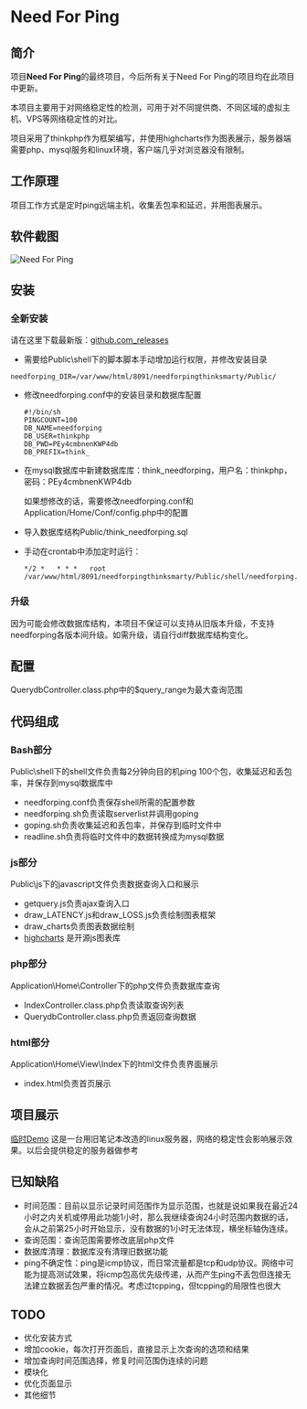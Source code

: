 # Need For Ping
## 简介
项目**Need For Ping**的最终项目，今后所有关于Need For Ping的项目均在此项目中更新。

本项目主要用于对网络稳定性的检测，可用于对不同提供商、不同区域的虚拟主机、VPS等网络稳定性的对比。

项目采用了thinkphp作为框架编写，并使用highcharts作为图表展示，服务器端需要php、mysql服务和linux环境，客户端几乎对浏览器没有限制。

## 工作原理
项目工作方式是定时ping远端主机，收集丢包率和延迟，并用图表展示。

## 软件截图
![Need For Ping](https://github.com/catscarlet/needforpingthinksmarty/blob/master/snapshot.png)

## 安装
### 全新安装
请在这里下载最新版：[github.com_releases](https://github.com/catscarlet/needforpingthinksmarty/releases)
- 需要给Public\shell下的脚本脚本手动增加运行权限，并修改安装目录

```
needforping_DIR=/var/www/html/8091/needforpingthinksmarty/Public/
```

- 修改needforping.conf中的安装目录和数据库配置

  ```
  #!/bin/sh
  PINGCOUNT=100
  DB_NAME=needforping
  DB_USER=thinkphp
  DB_PWD=PEy4cmbnenKWP4db
  DB_PREFIX=think_
  ```

- 在mysql数据库中新建数据库库：think_needforping，用户名：thinkphp，密码：PEy4cmbnenKWP4db

  如果想修改的话，需要修改needforping.conf和Application/Home/Conf/config.php中的配置

- 导入数据库结构Public/think_needforping.sql
- 手动在crontab中添加定时运行：

  ```
  */2 *   * * *   root  /var/www/html/8091/needforpingthinksmarty/Public/shell/needforping.sh
  ```

### 升级
因为可能会修改数据库结构，本项目不保证可以支持从旧版本升级，不支持needforping各版本间升级。如需升级，请自行diff数据库结构变化。

## 配置
QuerydbController.class.php中的$query_range为最大查询范围

## 代码组成
### Bash部分
Public\shell下的shell文件负责每2分钟向目的机ping 100个包，收集延迟和丢包率，并保存到mysql数据库中
- needforping.conf负责保存shell所需的配置参数
- needforping.sh负责读取serverlist并调用goping
- goping.sh负责收集延迟和丢包率，并保存到临时文件中
- readline.sh负责将临时文件中的数据转换成为mysql数据

### js部分
Public\js下的javascript文件负责数据查询入口和展示
- getquery.js负责ajax查询入口
- draw_LATENCY.js和draw_LOSS.js负责绘制图表框架
- draw_charts负责图表数据绘制
- [highcharts](http://www.highcharts.com/) 是开源js图表库

### php部分
Application\Home\Controller下的php文件负责数据库查询
- IndexController.class.php负责读取查询列表
- QuerydbController.class.php负责返回查询数据

### html部分
Application\Home\View\Index下的html文件负责界面展示
- index.html负责首页展示

## 项目展示
[临时Demo](http://pi.catscarlet.com:8091/needforpingthinksmarty/) 这是一台用旧笔记本改造的linux服务器，网络的稳定性会影响展示效果。以后会提供稳定的服务器做参考

## 已知缺陷
- 时间范围：目前以显示记录时间范围作为显示范围，也就是说如果我在最近24小时之内关机或停用此功能1小时，那么我继续查询24小时范围内数据的话，会从之前第25小时开始显示，没有数据的1小时无法体现，横坐标轴伪连续。
- 查询范围：查询范围需要修改底层php文件
- 数据库清理：数据库没有清理旧数据功能
- ping不确定性：ping是icmp协议，而日常流量都是tcp和udp协议。网络中可能为提高测试效果，将icmp包高优先级传递，从而产生ping不丢包但连接无法建立数据丢包严重的情况。考虑过tcpping，但tcpping的局限性也很大

## TODO
- 优化安装方式
- 增加cookie，每次打开页面后，直接显示上次查询的选项和结果
- 增加查询时间范围选择，修复时间范围伪连续的问题
- 模块化
- 优化页面显示
- 其他细节
